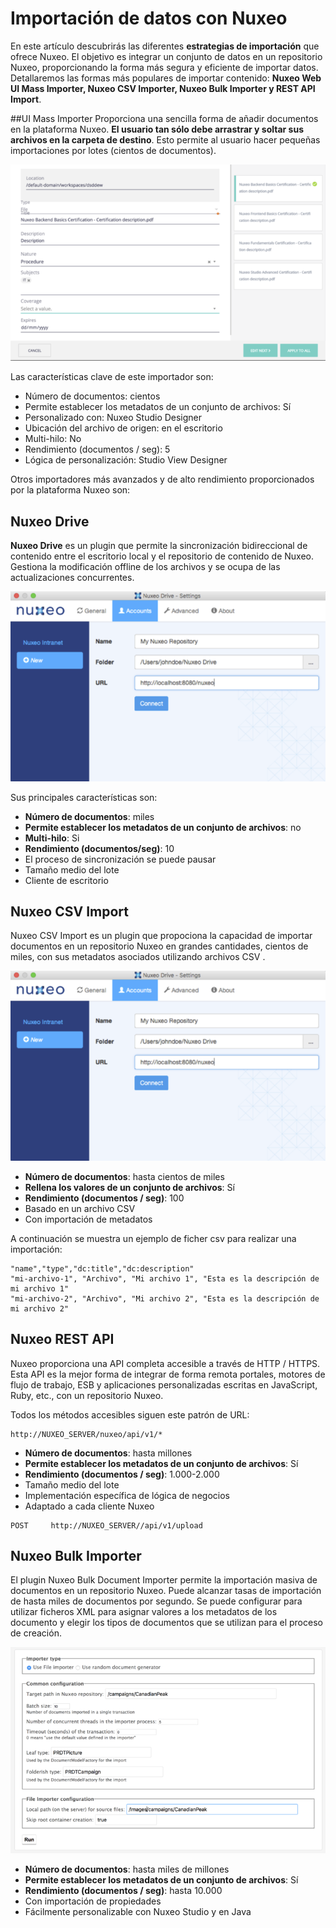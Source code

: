 # Importación de datos con Nuxeo

En este artículo descubrirás las diferentes **estrategias de importación** que ofrece Nuxeo. El objetivo es integrar un conjunto de datos en un repositorio Nuxeo, proporcionando la forma más segura y eficiente de importar  datos. Detallaremos las formas más populares de importar contenido: **Nuxeo Web UI Mass Importer, Nuxeo CSV Importer, Nuxeo Bulk Importer y REST API Import**.


##UI Mass Importer
Proporciona una sencilla forma de añadir documentos en la plataforma Nuxeo. **El usuario tan sólo debe arrastrar y soltar sus archivos en la carpeta de destino**. Esto permite al usuario hacer pequeñas importaciones por lotes (cientos de documentos).

![UI Mass Importer](/images/ui-mass-mporter-744x464.png "UI Mass Importer")

Las características clave de este importador son:

   - Número de documentos: cientos
   - Permite establecer los metadatos de un conjunto de archivos: Sí
   - Personalizado con: Nuxeo Studio Designer
   - Ubicación del archivo de origen: en el escritorio
   - Multi-hilo: No
   - Rendimiento (documentos / seg): 5
   - Lógica de personalización: Studio View Designer

Otros importadores más avanzados y de alto rendimiento proporcionados por la plataforma Nuxeo son:


## Nuxeo Drive
**Nuxeo Drive** es un plugin que permite la sincronización bidireccional de contenido entre el escritorio local y el repositorio de contenido de Nuxeo. Gestiona la modificación offline de los archivos y se ocupa de las actualizaciones concurrentes.


![Nuxeo Drive](/images/nuxeo-drive-744x448.png "Nuxeo Drive")

Sus principales características son:

   - **Número de documentos**: miles
   - **Permite establecer los metadatos de un conjunto de archivos**: no
   - **Multi-hilo**: Si
   - **Rendimiento (documentos/seg)**: 10
   - El proceso de sincronización se puede pausar
   - Tamaño medio del lote
   - Cliente de escritorio


## Nuxeo CSV Import
Nuxeo CSV Import es un plugin que propociona la capacidad de importar documentos en un repositorio Nuxeo en grandes cantidades, cientos de miles, con sus metadatos asociados utilizando archivos CSV .

![Nuxeo CSV Importer](/images/nuxeo-drive-744x448.png "Nuxeo CSV Importer")

   - **Número de documentos**: hasta cientos de miles
   - **Rellena los valores de un conjunto de archivos**: Sí
   - **Rendimiento (documentos / seg)**: 100
   - Basado en un archivo CSV
   - Con importación de metadatos

A continuación se muestra un ejemplo de ficher csv para realizar una importación:

```csv
"name","type","dc:title","dc:description"
"mi-archivo-1", "Archivo", "Mi archivo 1", "Esta es la descripción de mi archivo 1"
"mi-archivo-2", "Archivo", "Mi archivo 2", "Esta es la descripción de mi archivo 2"
```
 

## Nuxeo REST API
Nuxeo proporciona una API completa accesible a través de HTTP / HTTPS. Esta API es la mejor forma de integrar de forma remota portales, motores de flujo de trabajo, ESB y aplicaciones personalizadas escritas en JavaScript, Ruby, etc., con un repositorio Nuxeo.

Todos los métodos  accesibles siguen este patrón de URL:

```
http://NUXEO_SERVER/nuxeo/api/v1/*
```

   - **Número de documentos**: hasta millones
   - **Permite establecer los metadatos de un conjunto de archivos**: Sí
   - **Rendimiento (documentos / seg)**: 1.000-2.000
   - Tamaño medio del lote
   - Implementación específica de lógica de negocios
   - Adaptado a cada cliente Nuxeo
```
POST     http://NUXEO_SERVER//api/v1/upload
```


## Nuxeo Bulk Importer
El plugin Nuxeo Bulk Document Importer permite la importación masiva de documentos en un repositorio Nuxeo. Puede alcanzar tasas de importación de hasta miles de documentos por segundo. Se puede configurar para utilizar ficheros XML para asignar valores a los metadatos de los documento y elegir los tipos de documentos que se utilizan para el proceso de creación.

![Nuxeo Bulk Import](/images/nuxeo-bulk-importer-744x486.png "Nuxeo Bulk Import")


   - **Número de documentos**: hasta miles de millones
   - **Permite establecer los metadatos de un conjunto de archivos**: Sí
   - **Rendimiento (documentos / seg)**: hasta 10.000
   - Con importación de propiedades
   - Fácilmente personalizable con Nuxeo Studio y en Java
 